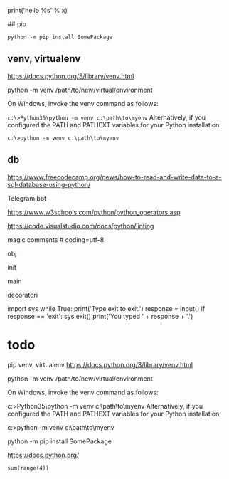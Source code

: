 print('hello %s' % x)

## pip

`python -m pip install SomePackage`

## venv, virtualenv
https://docs.python.org/3/library/venv.html

python -m venv /path/to/new/virtual/environment

On Windows, invoke the venv command as follows:

`c:\>Python35\python -m venv c:\path\to\myenv`
Alternatively, if you configured the PATH and PATHEXT variables for your Python installation:

`c:\>python -m venv c:\path\to\myenv`

## db

https://www.freecodecamp.org/news/how-to-read-and-write-data-to-a-sql-database-using-python/

Telegram bot


https://www.w3schools.com/python/python_operators.asp

https://code.visualstudio.com/docs/python/linting
 
magic comments # coding=utf-8

obj

init

main

decoratori

import sys
             while True:
                 print('Type exit to exit.')
                 response = input()
                 if response == 'exit':
                     sys.exit()
                 print('You typed ' + response + '.')



# todo
pip
venv, virtualenv
https://docs.python.org/3/library/venv.html

python -m venv /path/to/new/virtual/environment

On Windows, invoke the venv command as follows:

c:\>Python35\python -m venv c:\path\to\myenv
Alternatively, if you configured the PATH and PATHEXT variables for your Python installation:

c:\>python -m venv c:\path\to\myenv

python -m pip install SomePackage

https://docs.python.org/

`sum(range(4))`